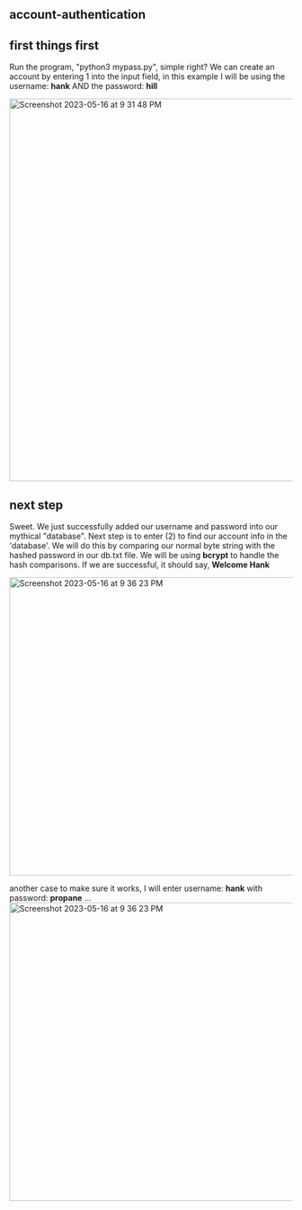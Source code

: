 ## account-authentication
## first things first
Run the program, "python3 mypass.py", simple right?
We can create an account by entering 1 into the input field, in this example I will be using the username: __hank__ AND the password: __hill__ 

<img width="681" alt="Screenshot 2023-05-16 at 9 31 48 PM" src="https://github.com/katstews/account-authentication/assets/112781868/355a71ed-1d00-4bfc-b3fe-074d13265f06">

## next step 
Sweet. We just successfully added our username and password into our mythical "database". Next step is to enter (2) to find our account info in the 'database'. We will do this by comparing our normal byte string with the hashed password in our db.txt file. We will be using __bcrypt__ to handle the hash comparisons. If we are successful, it should say, __Welcome Hank__ 

<img width="531" alt="Screenshot 2023-05-16 at 9 36 23 PM" src="https://github.com/katstews/account-authentication/assets/112781868/ca561a2e-4fe9-474b-a0e3-9ecc35f2ad7b">

another case to make sure it works, I will enter username: __hank__ with password: __propane__ ... 
<img width="531" alt="Screenshot 2023-05-16 at 9 36 23 PM" src="https://github.com/katstews/account-authentication/assets/112781868/72bf0de7-5335-4173-8265-22c0f8a39703">
